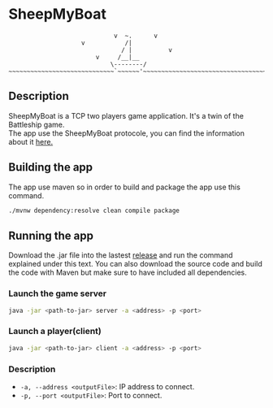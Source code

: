 # SheepMyBoat

```
                             v  ~.      v
                    v           /|
                               / |          v
                        v     /__|__
                            \--------/
~~~~~~~~~~~~~~~~~~~~~~~~~~~~~`~~~~~~'~~~~~~~~~~~~~~~~~~~~~~~~~~~~~~~~~~~~~~~~~~~~~~~~~~~~~~~~~
```
## Description
SheepMyBoat is a TCP two players game application. It's a twin of the Battleship game.       
The app use the SheepMyBoat protocole, you can find the information about it [here.](/PROTOCOL.md)

## Building the app
The app use maven  so in order to build and package the app use this command.

```sh
./mvnw dependency:resolve clean compile package
```

## Running the app
Download the .jar file into the lastest [release]() and run the command explained under this text. You can also download the source code and build the code with Maven but make sure to have included all dependencies.

### Launch the game server

```sh
java -jar <path-to-jar> server -a <address> -p <port>
```

### Launch a player(client)

```sh
java -jar <path-to-jar> client -a <address> -p <port>
```

### Description

- `-a, --address <outputFile>`: IP address to connect.
- `-p, --port <outputFile>`: Port to connect.
